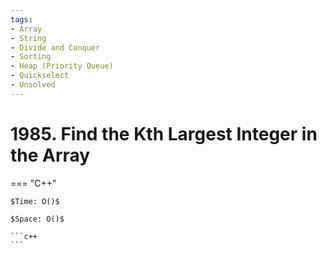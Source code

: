 ```yaml
---
tags:
- Array
- String
- Divide and Conquer
- Sorting
- Heap (Priority Queue)
- Quickselect
- Unsolved
---
```



# 1985. Find the Kth Largest Integer in the Array

=== "C++"

    $Time: O()$

    $Space: O()$

    ```c++
    ```